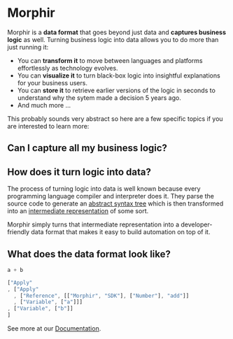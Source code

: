 # Morphir

Morphir is a **data format** that goes beyond just data and **captures business logic** as well. 
Turning business logic into data allows you to do more than just running it:

- You can **transform it** to move between languages and platforms effortlessly as technology evolves.
- You can **visualize it** to turn black-box logic into insightful explanations for your business users.
- You can **store it** to retrieve earlier versions of the logic in seconds to understand why the sytem made a decision 5 years ago.
- And much more ...

This probably sounds very abstract so here are a few specific topics if you are interested to learn more:

## Can I capture all my business logic?



## How does it turn logic into data?

The process of turning logic into data is well known because every programming language compiler and interpreter does it. They parse the source code to generate an [abstract syntax tree](https://en.wikipedia.org/wiki/Abstract_syntax_tree) which is then transformed into an [intermediate representation](https://en.wikipedia.org/wiki/Intermediate_representation) of some sort.

Morphir simply turns that intermediate representation into a developer-friendly data format that makes it easy to build automation on top of it.

## What does the data format look like?

```javascript
a + b
```

```javascript
["Apply"
, ["Apply"
  , ["Reference", [["Morphir", "SDK"], ["Number"], "add"]]
  , ["Variable", ["a"]]]
, ["Variable", ["b"]]
]
```

See more at our [Documentation](https://morgan-stanley.github.io/morphir/).
